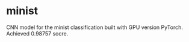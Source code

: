 # minist

CNN model for the minist classification built with GPU version PyTorch.
Achieved 0.98757 socre.
